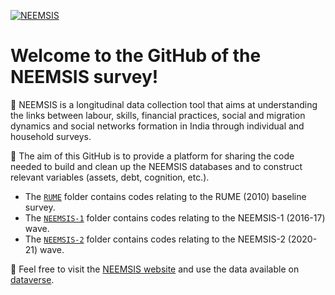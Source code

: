 [![NEEMSIS][1]][2]

[1]:  https://neemsis.hypotheses.org/files/2022/11/NEEMSIS_banner-2048x478.jpg
[2]:  http://neemsis.hypotheses.org/

# Welcome to the GitHub of the NEEMSIS survey!

:wrench: NEEMSIS is a longitudinal data collection tool that aims at understanding the links between labour, skills, financial practices, social and migration dynamics and social networks formation in India through individual and household surveys.

:office: The aim of this GitHub is to provide a platform for sharing the code needed to build and clean up the NEEMSIS databases and to construct relevant variables (assets, debt, cognition, etc.).

* The [`RUME`](https://github.com/neemsis/RUME) folder contains codes relating to the RUME (2010) baseline survey.
* The [`NEEMSIS-1`](https://github.com/neemsis/NEEMSIS-1) folder contains codes relating to the NEEMSIS-1 (2016-17) wave.
* The [`NEEMSIS-2`](https://github.com/neemsis/NEEMSIS-2) folder contains codes relating to the NEEMSIS-2 (2020-21) wave.

:large_orange_diamond: Feel free to visit the [NEEMSIS website](https://neemsis.hypotheses.org/) and use the data available on [dataverse](https://dataverse.harvard.edu/dataverse/odriis).


